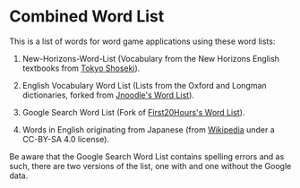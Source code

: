 # Combined Word List

This is a list of words for word game applications using these word lists:

1. New-Horizons-Word-List (Vocabulary from the New Horizons English textbooks from [Tokyo Shoseki](https://ten.tokyo-shoseki.co.jp/text/chu/eigo/)).

2. English Vocabulary Word List (Lists from the Oxford and Longman dictionaries, forked from [Jnoodle's Word List](https://github.com/jnoodle/English-Vocabulary-Word-List)).

3. Google Search Word List (Fork of [First20Hours's Word List](https://github.com/first20hours/google-10000-english)).
   
4. Words in English originating from Japanese (from [Wikipedia](https://en.wikipedia.org/wiki/List_of_English_words_of_Japanese_origin) under a CC-BY-SA 4.0 license). 

Be aware that the Google Search Word List contains spelling errors and as such, there are two versions of the list, one with and one without the Google data.


